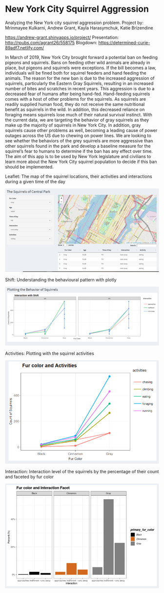# New York City Squirrel Aggression
Analyzing the New York city squirrel aggression problem.
Project by: Mrinmayee Kulkarni, Andrew Grant, Kayla Harasymchuk, Katie Brizendine

https://andrew-grant.shinyapps.io/project/
Presentation: http://rpubs.com/agrant26/558175
Blogdown: https://determined-curie-89adf7.netlify.com/

In March of 2019, New York City brought forward a potential ban on feeding pigeons and squirrels. Bans on feeding other wild animals are already in place, but pigeons and squirrels were exceptions. If the bill becomes a law, individuals will be fined both for squirrel feeders and hand feeding the animals. The reason for the new ban is due to the increased aggression of squirrels, particularly the Eastern Gray Squirrels, resulting in an increased number of bites and scratches in recent years.  This aggression is due to a decreased fear of humans after being hand-fed.
Hand-feeding squirrels comes with a host of other problems for the squirrels. As squirrels are readily supplied human food, they do not receive the same nutritional benefit as squirrels in the wild. In addition, this decreased reliance on foraging means squirrels lose much of their natural survival instinct.
With the current data, we are targeting the behavior of gray squirrels as they make up the majority of squirrels in New York City. In addition, gray squirrels cause other problems as well, becoming a leading cause of power outages across the US due to chewing on power lines. We are looking to see whether the behaviors of the grey squirrels are more aggressive than other squirrels found in the park and develop a baseline measure for the squirrel’s fear to humans to determine if the ban has any effect over time. The aim of this app is to be used by New York legislature and civilians to learn more about the New York City squirrel population to decide if this ban should be implemented.

Leaflet: The map of the squirrel locations, their activities and interactions during a given time of the day

![Leaflet](images/leaflet.PNG)

Shift: Understanding the behavioural pattern with plotly

![Shift](images/shift.PNG)

Activities: Plotting with the squirrel activities 

![Activities](images/activities.PNG)

Interaction: Interaction level of the squirrels by the percentage of their count and faceted by fur color

![Interaction](images/interaction.PNG)
